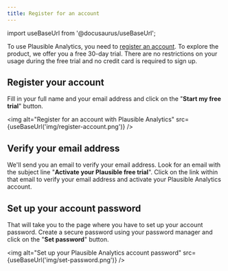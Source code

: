 ```yaml
---
title: Register for an account
---
```


import useBaseUrl from '@docusaurus/useBaseUrl';

To use Plausible Analytics, you need to [register an account](https://plausible.io/register). To explore the product, we offer you a free 30-day trial. There are no restrictions on your usage during the free trial and no credit card is required to sign up.

## Register your account

Fill in your full name and your email address and click on the "**Start my free trial**" button.

<img alt="Register for an account with Plausible Analytics" src={useBaseUrl('img/register-account.png')} />

## Verify your email address

We'll send you an email to verify your email address. Look for an email with the subject line "**Activate your Plausible free trial**". Click on the link within that email to verify your email address and activate your Plausible Analytics account.

## Set up your account password

That will take you to the page where you have to set up your account password. Create a secure password using your password manager and click on the "**Set password**" button.

<img alt="Set up your Plausible Analytics account password" src={useBaseUrl('img/set-password.png')} />

